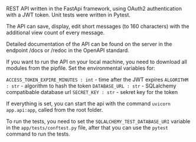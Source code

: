 REST API written in the FastApi framework, using OAuth2 authentication with a JWT token. Unit tests were written in Pytest. 

The API can save, display, edit short messages (to 160 characters) with the additional view count of every message.

Detailed documentation of the API can be found on the server in the endpoint /docs or /redoc in the OpenAPI standard.

If you want to run the API on your local machine, you need to download all modules from the pipfile. Set the environmental variables for:

`ACCESS_TOKEN_EXPIRE_MINUTES : int` - time after the JWT expires
`ALGORITHM : str` - algorithm to hash the token
`DATABASE_URL : str` - SQLalchemy compatibable database url
`SECRET_KEY : str` - sekret key for the token

If everything is set, you can start the api with the command `uvicorn app.api:app`, called from the root folder.

To run the tests, you need to set the `SQLALCHEMY_TEST_DATABASE_URI` variable in the `app/tests/conftest.py` file, after that you can use the `pytest` command to run the tests.
